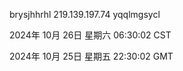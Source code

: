 brysjhhrhl 219.139.197.74 yqqlmgsycl

2024年 10月 26日 星期六 06:30:02 CST

2024年 10月 25日 星期五 22:30:02 GMT
